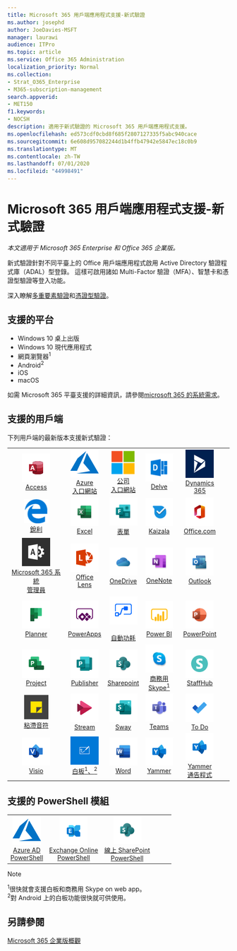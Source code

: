 ```yaml
---
title: Microsoft 365 用戶端應用程式支援-新式驗證
ms.author: josephd
author: JoeDavies-MSFT
manager: laurawi
audience: ITPro
ms.topic: article
ms.service: Office 365 Administration
localization_priority: Normal
ms.collection:
- Strat_O365_Enterprise
- M365-subscription-management
search.appverid:
- MET150
f1.keywords:
- NOCSH
description: 適用于新式驗證的 Microsoft 365 用戶端應用程式支援。
ms.openlocfilehash: ed573cdf0cbd8f685f2807127335f5abc940cace
ms.sourcegitcommit: 6e608d957082244d1b4ffb47942e5847ec18c0b9
ms.translationtype: MT
ms.contentlocale: zh-TW
ms.lasthandoff: 07/01/2020
ms.locfileid: "44998491"
---
```

# <a name="microsoft-365-client-app-support---modern-authentication"></a>Microsoft 365 用戶端應用程式支援-新式驗證

*本文適用于 Microsoft 365 Enterprise 和 Office 365 企業版。*

新式驗證針對不同平臺上的 Office 用戶端應用程式啟用 Active Directory 驗證程式庫（ADAL）型登錄。 這樣可啟用諸如 Multi-Factor 驗證（MFA）、智慧卡和憑證型驗證等登入功能。

深入瞭解[多重要素驗證](https://docs.microsoft.com/azure/active-directory/authentication/multi-factor-authentication)和[憑證型驗證](https://docs.microsoft.com/azure/active-directory/active-directory-certificate-based-authentication-get-started)。

## <a name="supported-platforms"></a>支援的平台

 - Windows 10 桌上出版
 - Windows 10 現代應用程式
 - 網頁瀏覽器<sup>1</sup>
 - Android<sup>2</sup>
 - iOS
 - macOS

如需 Microsoft 365 平臺支援的詳細資訊，請參閱[microsoft 365 的系統需求](https://products.office.com/office-system-requirements)。

## <a name="supported-clients"></a>支援的用戶端

下列用戶端的最新版本支援新式驗證：

| | | | | | |
|:---:|:---:|:---:|:---:|:---:|:---:|
| ![Access 圖示](media/o365-access-64x64.png) <br> [Access](https://products.office.com/access) | ![Azure 圖示](media/o365-azure-64x64.png) <br> [Azure <br> 入口網站](https://azure.microsoft.com/features/azure-portal/) | ![公司入口網站圖示](media/o365-microsoft-64x64.png) <br> [公司 <br> 入口網站](https://docs.microsoft.com/intune-user-help/sign-in-to-the-company-portal) | ![Delve 圖示](media/o365-delve-64x64.png) <br> [Delve](https://products.office.com/business/intelligent-search) | ![Dynamics 365 圖示](media/o365-dynamics365-64x64.png) <br> [Dynamics 365](https://dynamics.microsoft.com) 
| ![Edge 圖示](media/o365-edge-64x64.png) <br> [銳利](https://www.microsoft.com/windows/microsoft-edge) | ![Excel 圖示](media/o365-excel-64x64.png) <br> [Excel](https://products.office.com/excel) | ![表單圖示](media/o365-forms-64x64.png) <br> [表單](https://flow.microsoft.com/connectors/shared_microsoftforms/microsoft-forms/) | ![Kaizala 圖示](media/o365-kaizala-64x64.png) <br> [Kaizala](https://products.office.com/en/business/microsoft-kaizala) | ![Office.com 圖示](media/o365-office-64x64.png) <br> [Office.com](https://www.office.com/) 
| ![Office 365 系統管理員圖示](media/o365-o365admin-64x64.png) <br> [Microsoft 365 系統 <br> 管理員](https://products.office.com/business/manage-office-365-admin-app) | ![鏡頭圖示](media/o365-lens-64x64.png) <br> [Office Lens](https://www.microsoft.com/p/office-lens/9wzdncrfj3t8?activetab=pivot%3Aoverviewtab) | ![商務用 OneDrive 圖示](media/o365-OneDrive-64x64.png) <br> [OneDrive](https://products.office.com/onedrive-for-business/online-cloud-storage) |  ![OneNote 圖示](media/o365-OneNote-64x64.png) <br> [OneNote](https://products.office.com/onenote) | ![Outlook 圖示](media/o365-outlook-64x64.png) <br> [Outlook](https://products.office.com/outlook) 
| ![Planner 圖示](media/o365-planner-64x64.png) <br> [Planner](https://products.office.com/business/task-management-software) | ![PowerApps 圖示](media/o365-powerapps-64x64.png) <br> [PowerApps](https://powerapps.microsoft.com) | ![電源自動圖示](media/o365-flow-64x64.png) <br> [<br>自動功耗](https://flow.microsoft.com) | ![PowerBI 圖示](media/o365-powerbi-64x64.png) <br> [Power BI](https://powerbi.microsoft.com)| ![PowerPoint 圖示](media/o365-powerpoint-64x64.png) <br> [PowerPoint](https://products.office.com/powerpoint) 
| ![Project 圖示](media/o365-project-64x64.png) <br> [Project](https://products.office.com/project) | ![Publisher 圖示](media/o365-publisher-64x64.png) <br> [Publisher](https://products.office.com/publisher) | ![SharePoint 圖示](media/o365-sharepoint-64x64.png) <br> [Sharepoint](https://products.office.com/sharepoint) | ![商務用 Skype 圖示](media/o365-skypeforbusiness-64x64.png) <br> [商務用 <br> Skype<sup>1</sup>](https://www.skype.com/business/) | ![StaffHub 圖示](media/o365-staffhub-64x64.png) <br> [StaffHub](https://products.office.com/microsoft-staffhub/staff-scheduling-software)
| ![粘滯音符圖示](media/o365-stickynotes-64x64.png) <br> [粘滯音符](https://www.microsoft.com/p/microsoft-sticky-notes/9nblggh4qghw) | ![Stream 圖示](media/o365-stream-64x64.png) <br> [Stream](https://stream.microsoft.com) | ![Sway 圖示](media/o365-sway-64x64.png) <br> [Sway](https://sway.com) | ![Teams 圖示](media/o365-teams-64x64.png) <br> [Teams](https://products.office.com/microsoft-teams/group-chat-software) | ![待辦事項圖示](media/o365-todo-64x64.png) <br> [To Do](https://todo.microsoft.com) 
| ![Visio 圖示](media/o365-visio-64x64.png) <br> [Visio](https://products.office.com/visio/flowchart-software) | ![Whiteboard 圖示](media/o365-whiteboard-64x64.png) <br> [白板<sup>1</sup>、<sup>2</sup>](https://whiteboard.microsoft.com/) | ![Word 圖示](media/o365-word-64x64.png) <br> [Word](https://products.office.com/word) | ![Yammer 圖示](media/o365-yammer-64x64.png) <br> [Yammer](https://products.office.com/yammer/yammer-overview) | ![Yammer 圖示](media/o365-yammer-64x64.png) <br> [Yammer <br> 通告程式](https://products.office.com/yammer/yammer-overview) |  |

## <a name="supported-powershell-modules"></a>支援的 PowerShell 模組

| | | | | | |
|:---:|:---:|:---:|:---:|:---:|:---:|
| ![Azure 圖示](media/o365-azure-64x64.png) <br> [Azure AD <br> PowerShell](https://docs.microsoft.com/powershell/azure/active-directory/overview?view=azureadps-2.0) | ![Exchange 圖示](media/o365-exchange-64x64.png) <br> [Exchange Online <br> PowerShell](https://docs.microsoft.com/powershell/exchange/exchange-online/exchange-online-powershell?view=exchange-ps) | ![SharePoint 圖示](media/o365-sharepoint-64x64.png) <br> [線上 SharePoint <br> PowerShell](https://docs.microsoft.com/powershell/sharepoint/sharepoint-online/connect-sharepoint-online)

> [!NOTE]
> <sup>1</sup>很快就會支援白板和商務用 Skype on web app。 <br>
> <sup>2</sup>對 Android 上的白板功能很快就可供使用。

## <a name="see-also"></a>另請參閱

[Microsoft 365 企業版概觀](https://docs.microsoft.com/microsoft-365/enterprise/microsoft-365-overview)
